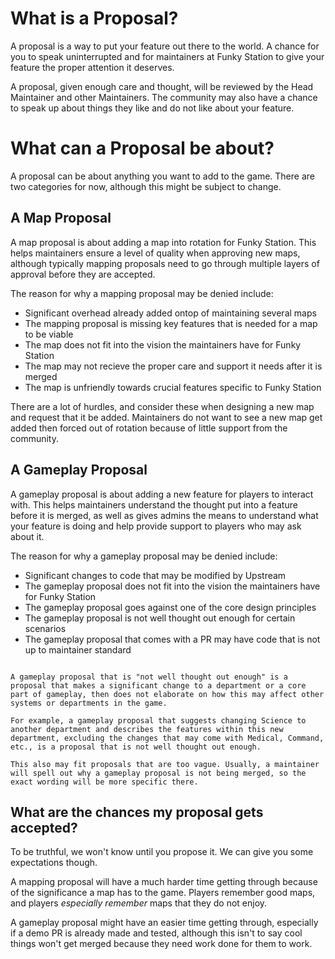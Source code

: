 # What is a Proposal?

A proposal is a way to put your feature out there to the world. A chance for you to speak uninterrupted and for maintainers at Funky Station to give your feature the proper attention it deserves.

A proposal, given enough care and thought, will be reviewed by the Head Maintainer and other Maintainers. The community may also have a chance to speak up about things they like and do not like about your feature.

# What can a Proposal be about?

A proposal can be about anything you want to add to the game. There are two categories for now, although this might be subject to change.

## A Map Proposal

A map proposal is about adding a map into rotation for Funky Station. This helps maintainers ensure a level of quality when approving new maps, although typically mapping proposals need to go through multiple layers of approval before they are accepted.

The reason for why a mapping proposal may be denied include:

* Significant overhead already added ontop of maintaining several maps
* The mapping proposal is missing key features that is needed for a map to be viable
* The map does not fit into the vision the maintainers have for Funky Station
* The map may not recieve the proper care and support it needs after it is merged
* The map is unfriendly towards crucial features specific to Funky Station

There are a lot of hurdles, and consider these when designing a new map and request that it be added. Maintainers do not want to see a new map get added then forced out of rotation because of little support from the community.

## A Gameplay Proposal

A gameplay proposal is about adding a new feature for players to interact with. This helps maintainers understand the thought put into a feature before it is merged, as well as gives admins the means to understand what your feature is doing and help provide support to players who may ask about it. 

The reason for why a gameplay proposal may be denied include:

* Significant changes to code that may be modified by Upstream
* The gameplay proposal does not fit into the vision the maintainers have for Funky Station
* The gameplay proposal goes against one of the core design principles
* The gameplay proposal is not well thought out enough for certain scenarios
* The gameplay proposal that comes with a PR may have code that is not up to maintainer standard

```admonish question "What exactly is 'not well thought out enough?'"

A gameplay proposal that is "not well thought out enough" is a proposal that makes a significant change to a department or a core part of gameplay, then does not elaborate on how this may affect other systems or departments in the game.

For example, a gameplay proposal that suggests changing Science to another department and describes the features within this new department, excluding the changes that may come with Medical, Command, etc., is a proposal that is not well thought out enough.

This also may fit proposals that are too vague. Usually, a maintainer will spell out why a gameplay proposal is not being merged, so the exact wording will be more specific there.

```

## What are the chances my proposal gets accepted?

To be truthful, we won't know until you propose it. We can give you some expectations though.

A mapping proposal will have a much harder time getting through because of the significance a map has to the game. Players remember good maps, and players *especially remember* maps that they do not enjoy.

A gameplay proposal might have an easier time getting through, especially if a demo PR is already made and tested, although this isn't to say cool things won't get merged because they need work done for them to work.